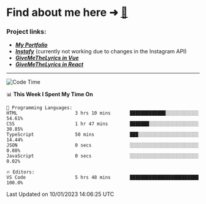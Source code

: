 # Find about me here ➜ [🧑](https://pauabella.dev)

### Project links:
- ***[My Portfolio](https://pauabella.dev)***
- ***[Instafy](https://instafy.me)*** (currently not working due to changes in the Instagram API)
- ***[GiveMeTheLyrics in Vue](https://lyrics.pauabella.dev)***
- ***[GiveMeTheLyrics in React](https://pauabella.dev/GiveMeTheLyrics)***

---
<!--START_SECTION:waka-->
![Code Time](http://img.shields.io/badge/Code%20Time-1%2C767%20hrs%2012%20mins-blue)

📊 **This Week I Spent My Time On** 

```text
💬 Programming Languages: 
HTML                     3 hrs 10 mins       █████████████░░░░░░░░░░░░   54.61% 
CSS                      1 hr 47 mins        ███████░░░░░░░░░░░░░░░░░░   30.85% 
TypeScript               50 mins             ███░░░░░░░░░░░░░░░░░░░░░░   14.44% 
JSON                     0 secs              ░░░░░░░░░░░░░░░░░░░░░░░░░   0.08% 
JavaScript               0 secs              ░░░░░░░░░░░░░░░░░░░░░░░░░   0.02%

🔥 Editors: 
VS Code                  5 hrs 48 mins       █████████████████████████   100.0%

```


 Last Updated on 10/01/2023 14:06:25 UTC
<!--END_SECTION:waka-->
